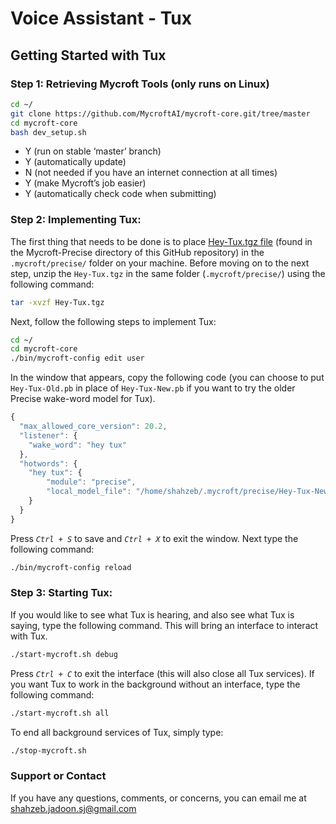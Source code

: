 # Voice Assistant - Tux

## Getting Started with Tux

### Step 1: Retrieving Mycroft Tools (only runs on Linux)

```bash
cd ~/
git clone https://github.com/MycroftAI/mycroft-core.git/tree/master
cd mycroft-core
bash dev_setup.sh
```

  * Y (run on stable ‘master’ branch)
  * Y (automatically update)
  * N (not needed if you have an internet connection at all times)
  * Y (make Mycroft’s job easier)
  * Y (automatically check code when submitting)

### Step 2: Implementing Tux:

The first thing that needs to be done is to place [Hey-Tux.tgz file](https://github.com/shahzeb-jadoon/Voice-Assistant-Project/tree/master/Mycroft-Precise) (found in the Mycroft-Precise directory of this GitHub repository) in the `.mycroft/precise/` folder on your machine. Before moving on to the next step, unzip the `Hey-Tux.tgz` in the same folder (`.mycroft/precise/`) using the following command:

```bash
tar -xvzf Hey-Tux.tgz
```

Next, follow the following steps to implement Tux:

```bash
cd ~/
cd mycroft-core
./bin/mycroft-config edit user
```

In the window that appears, copy the following code (you can choose to put `Hey-Tux-Old.pb` in place of `Hey-Tux-New.pb` if you want to try the older Precise wake-word model for Tux).

```javascript
{
  "max_allowed_core_version": 20.2,
  "listener": {
    "wake_word": "hey tux"
  },
  "hotwords": {
    "hey tux": {
        "module": "precise",
        "local_model_file": "/home/shahzeb/.mycroft/precise/Hey-Tux-New.pb"
    }
  }
}
```

Press *`Ctrl + S`* to save and *`Ctrl + X`* to exit the window. Next type the following command:

```bash
./bin/mycroft-config reload
```

### Step 3: Starting Tux:

If you would like to see what Tux is hearing, and also see what Tux is saying, type the following command. This will bring an interface to interact with Tux.

```bash
./start-mycroft.sh debug
```

Press *`Ctrl + C`* to exit the interface (this will also close all Tux services). If you want Tux to work in the background without an interface, type the following command:

```bash
./start-mycroft.sh all
```

To end all background services of Tux, simply type:

```bash
./stop-mycroft.sh
```

### Support or Contact

If you have any questions, comments, or concerns, you can email me at shahzeb.jadoon.sj@gmail.com



